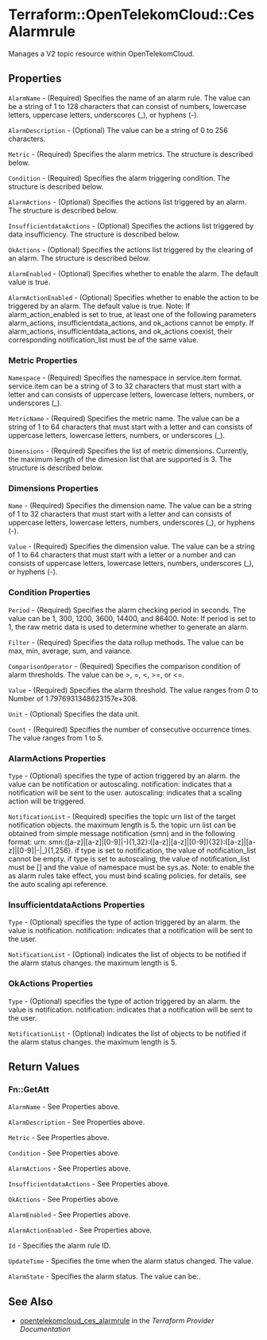 # Terraform::OpenTelekomCloud::CesAlarmrule

Manages a V2 topic resource within OpenTelekomCloud.

## Properties

`AlarmName` - (Required) Specifies the name of an alarm rule. The value can be a string of 1 to 128 characters that can consist of numbers, lowercase letters, uppercase letters, underscores (_), or hyphens (-).

`AlarmDescription` - (Optional) The value can be a string of 0 to 256 characters.

`Metric` - (Required) Specifies the alarm metrics. The structure is described below.

`Condition` - (Required) Specifies the alarm triggering condition. The structure is described below.

`AlarmActions` - (Optional) Specifies the actions list triggered by an alarm. The structure is described below.

`InsufficientdataActions` - (Optional) Specifies the actions list triggered by data insufficiency. The structure is described below.

`OkActions` - (Optional) Specifies the actions list triggered by the clearing of an alarm. The structure is described below.

`AlarmEnabled` - (Optional) Specifies whether to enable the alarm. The default value is true.

`AlarmActionEnabled` - (Optional) Specifies whether to enable the action to be triggered by an alarm. The default value is true. Note: If alarm_action_enabled is set to true, at least one of the following parameters alarm_actions, insufficientdata_actions, and ok_actions cannot be empty. If alarm_actions, insufficientdata_actions, and ok_actions coexist, their corresponding notification_list must be of the same value.

### Metric Properties

`Namespace` - (Required) Specifies the namespace in service.item format. service.item can be a string of 3 to 32 characters that must start with a letter and can consists of uppercase letters, lowercase letters, numbers, or underscores (_).

`MetricName` - (Required) Specifies the metric name. The value can be a string of 1 to 64 characters that must start with a letter and can consists of uppercase letters, lowercase letters, numbers, or underscores (_).

`Dimensions` - (Required) Specifies the list of metric dimensions. Currently, the maximum length of the dimesion list that are supported is 3. The structure is described below.

### Dimensions Properties

`Name` - (Required) Specifies the dimension name. The value can be a string of 1 to 32 characters that must start with a letter and can consists of uppercase letters, lowercase letters, numbers, underscores (_), or hyphens (-).

`Value` - (Required) Specifies the dimension value. The value can be a string of 1 to 64 characters that must start with a letter or a number and can consists of uppercase letters, lowercase letters, numbers, underscores (_), or hyphens (-).

### Condition Properties

`Period` - (Required) Specifies the alarm checking period in seconds. The value can be 1, 300, 1200, 3600, 14400, and 86400. Note: If period is set to 1, the raw metric data is used to determine whether to generate an alarm.

`Filter` - (Required) Specifies the data rollup methods. The value can be max, min, average, sum, and vaiance.

`ComparisonOperator` - (Required) Specifies the comparison condition of alarm thresholds. The value can be >, =, <, >=, or <=.

`Value` - (Required) Specifies the alarm threshold. The value ranges from 0 to Number of 1.7976931348623157e+308.

`Unit` - (Optional) Specifies the data unit.

`Count` - (Required) Specifies the number of consecutive occurrence times. The value ranges from 1 to 5.

### AlarmActions Properties

`Type` - (Optional) specifies the type of action triggered by an alarm. the value can be notification or autoscaling. notification: indicates that a notification will be sent to the user. autoscaling: indicates that a scaling action will be triggered.

`NotificationList` - (Required) specifies the topic urn list of the target notification objects. the maximum length is 5. the topic urn list can be obtained from simple message notification (smn) and in the following format: urn: smn:([a-z]|[a-z]|[0-9]|\-){1,32}:([a-z]|[a-z]|[0-9]){32}:([a-z]|[a-z]|[0-9]|\-|\_){1,256}. if type is set to notification, the value of notification_list cannot be empty. if type is set to autoscaling, the value of notification_list must be [] and the value of namespace must be sys.as. Note: to enable the as alarm rules take effect, you must bind scaling policies. for details, see the auto scaling api reference.

### InsufficientdataActions Properties

`Type` - (Optional) specifies the type of action triggered by an alarm. the value is notification. notification: indicates that a notification will be sent to the user.

`NotificationList` - (Optional) indicates the list of objects to be notified if the alarm status changes. the maximum length is 5.

### OkActions Properties

`Type` - (Optional) specifies the type of action triggered by an alarm. the value is notification. notification: indicates that a notification will be sent to the user.

`NotificationList` - (Optional) indicates the list of objects to be notified if the alarm status changes. the maximum length is 5.


## Return Values

### Fn::GetAtt

`AlarmName` - See Properties above.

`AlarmDescription` - See Properties above.

`Metric` - See Properties above.

`Condition` - See Properties above.

`AlarmActions` - See Properties above.

`InsufficientdataActions` - See Properties above.

`OkActions` - See Properties above.

`AlarmEnabled` - See Properties above.

`AlarmActionEnabled` - See Properties above.

`Id` - Specifies the alarm rule ID.

`UpdateTime` - Specifies the time when the alarm status changed. The value.

`AlarmState` - Specifies the alarm status. The value can be:.

## See Also

* [opentelekomcloud_ces_alarmrule](https://www.terraform.io/docs/providers/opentelekomcloud/r/ces_alarmrule.html) in the _Terraform Provider Documentation_